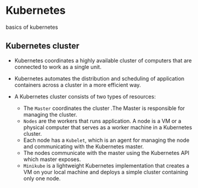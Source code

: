 # Kubernetes
basics of kubernetes

## Kubernetes cluster
- Kubernetes coordinates a highly available cluster of computers that are connected to work as a single unit.
- Kubernetes automates the distribution and scheduling of application containers across a cluster in a more efficient way.

- A Kubernetes cluster consists of two types of resources:

  - The `Master` coordinates the cluster .The Master is responsible for managing the cluster. 
  -  `Nodes` are the workers that runs application. A node is a VM or a physical computer that serves as a worker machine in a Kubernetes cluster.
  - Each node has a `Kubelet`, which is an agent for managing the node and communicating with the Kubernetes master. 
  - The nodes communicate with the master using the Kubernetes API which master exposes.
  - `Minikube` is a lightweight Kubernetes implementation that creates a VM on your local machine and deploys a simple cluster containing only one node.
